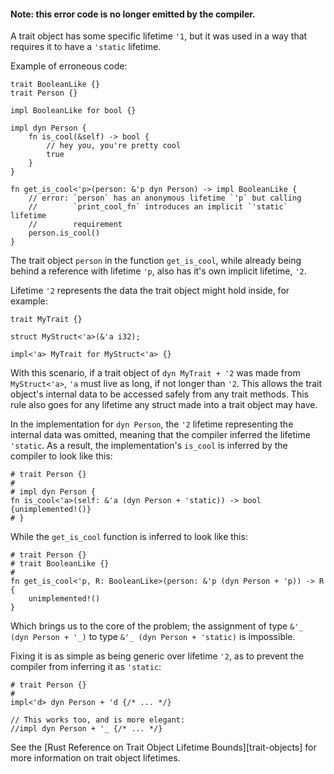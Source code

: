 #### Note: this error code is no longer emitted by the compiler.

A trait object has some specific lifetime `'1`, but it was used in a way that
requires it to have a `'static` lifetime.

Example of erroneous code:

```compile_fail
trait BooleanLike {}
trait Person {}

impl BooleanLike for bool {}

impl dyn Person {
    fn is_cool(&self) -> bool {
        // hey you, you're pretty cool
        true
    }
}

fn get_is_cool<'p>(person: &'p dyn Person) -> impl BooleanLike {
    // error: `person` has an anonymous lifetime `'p` but calling
    //        `print_cool_fn` introduces an implicit `'static` lifetime
    //        requirement
    person.is_cool()
}
```

The trait object `person` in the function `get_is_cool`, while already being
behind a reference with lifetime `'p`, also has it's own implicit lifetime,
`'2`.

Lifetime `'2` represents the data the trait object might hold inside, for
example:

```
trait MyTrait {}

struct MyStruct<'a>(&'a i32);

impl<'a> MyTrait for MyStruct<'a> {}
```

With this scenario, if a trait object of `dyn MyTrait + '2` was made from
`MyStruct<'a>`, `'a` must live as long, if not longer than `'2`. This allows the
trait object's internal data to be accessed safely from any trait methods. This
rule also goes for any lifetime any struct made into a trait object may have.

In the implementation for `dyn Person`, the `'2` lifetime representing the
internal data was omitted, meaning that the compiler inferred the lifetime
`'static`. As a result, the implementation's `is_cool` is inferred by the
compiler to look like this:

```
# trait Person {}
#
# impl dyn Person {
fn is_cool<'a>(self: &'a (dyn Person + 'static)) -> bool {unimplemented!()}
# }
```

While the `get_is_cool` function is inferred to look like this:

```
# trait Person {}
# trait BooleanLike {}
#
fn get_is_cool<'p, R: BooleanLike>(person: &'p (dyn Person + 'p)) -> R {
    unimplemented!()
}
```

Which brings us to the core of the problem; the assignment of type
`&'_ (dyn Person + '_)` to type `&'_ (dyn Person + 'static)` is impossible.

Fixing it is as simple as being generic over lifetime `'2`, as to prevent the
compiler from inferring it as `'static`:

```
# trait Person {}
#
impl<'d> dyn Person + 'd {/* ... */}

// This works too, and is more elegant:
//impl dyn Person + '_ {/* ... */}
```

See the [Rust Reference on Trait Object Lifetime Bounds][trait-objects] for
more information on trait object lifetimes.

[trait-object-lifetime-bounds]: https://doc.rust-lang.org/reference/types/trait-object.html#trait-object-lifetime-bounds
